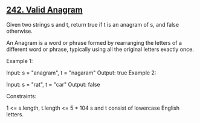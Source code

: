 ## [242. Valid Anagram](https://leetcode.com/problems/valid-anagram/description/?envType=daily-question&envId=2023-12-16)

Given two strings s and t, return true if t is an anagram of s, and false otherwise.

An Anagram is a word or phrase formed by rearranging the letters of a different word or phrase, typically using all the original letters exactly once.

Example 1:

Input: s = "anagram", t = "nagaram"
Output: true
Example 2:

Input: s = "rat", t = "car"
Output: false

Constraints:

1 <= s.length, t.length <= 5 \* 104
s and t consist of lowercase English letters.
